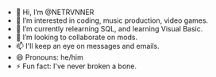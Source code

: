- 👋 Hi, I’m @NETRVNNER
- 👀 I’m interested in coding, music production, video games.
- 🌱 I’m currently relearning SQL, and learning Visual Basic.
- 💞️ I’m looking to collaborate on mods.
- 📫 I'll keep an eye on messages and emails.
- 😄 Pronouns: he/him
- ⚡ Fun fact: I've never broken a bone.

<!---
NETRVNNER/NETRVNNER is a ✨ special ✨ repository because its `README.md` (this file) appears on your GitHub profile.
You can click the Preview link to take a look at your changes.
--->
